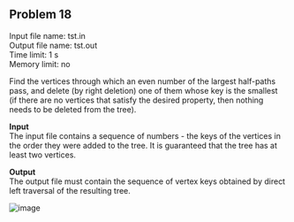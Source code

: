 ## Problem 18
Input file name: tst.in\
Output file name: tst.out\
Time limit: 1 s\
Memory limit: no

Find the vertices through which an even number of the largest half-paths pass, and delete (by right deletion) one of them whose key is the smallest (if there are no vertices that satisfy the desired property, then nothing needs to be deleted from the tree).

**Input**\
The input file contains a sequence of numbers - the keys of the vertices in the order they were added to the tree. It is guaranteed that the tree has at least two vertices.

**Output**\
The output file must contain the sequence of vertex keys obtained by direct left traversal of the resulting tree.


![image](https://user-images.githubusercontent.com/60915234/192141544-976b76bc-432c-45e6-8e0d-ad0292177159.png)
